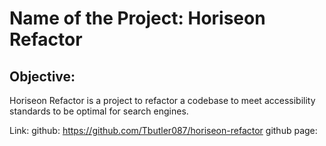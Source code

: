 # Name of the Project: Horiseon Refactor

## Objective: 
Horiseon Refactor is a project to refactor a codebase to meet accessibility standards to be optimal for search engines. 

Link:
github: https://github.com/Tbutler087/horiseon-refactor
github page: 


